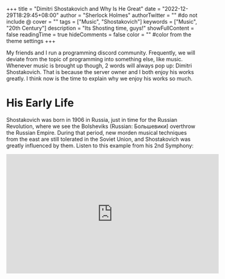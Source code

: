 +++
title = "Dimitri Shostakovich and Why Is He Great"
date = "2022-12-29T18:29:45+08:00"
author = "Sherlock Holmes"
authorTwitter = "" #do not include @
cover = ""
tags = ["Music", "Shostakovich"]
keywords = ["Music", "20th Century"]
description = "Its Shosting time, guys!"
showFullContent = false
readingTime = true
hideComments = false
color = "" #color from the theme settings
+++

My friends and I run a programming discord community.  Frequently, we will deviate from the topic of programming  into something else, like music.  Whenever music is brought up though, 2 words will always pop up: Dimitri Shostakovich.  That is because the server owner and I both enjoy his works greatly.  I think now is the time to explain why we enjoy his works so much.

# His Early Life

Shostakovich was born in 1906 in Russia, just in time for the Russian Revolution, where we see the Bolsheviks (Russian: Большевики́) overthrow the Russian Empire.  During that period, new morden musical techniques from the east are still tolerated in the Soviet Union, and Shostakovich was greatly influenced by them.  Listen to this example from his 2nd Symphony:

<iframe width="560" height="315" src="https://www.youtube.com/embed/MupXrzqYZpA?start=78&end=90" title="YouTube video player" frameborder="0" allow="accelerometer; autoplay; clipboard-write; encrypted-media; gyroscope; picture-in-picture" allowfullscreen></iframe>

